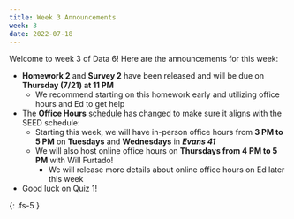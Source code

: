 ```yaml
---
title: Week 3 Announcements
week: 3
date: 2022-07-18
---
```


Welcome to week 3 of Data 6! Here are the announcements for this week:

* **Homework 2** and **Survey 2** have been released and will be due on **Thursday (7/21) at 11 PM**
    * We recommend starting on this homework early and utilizing office hours and Ed to get help
* The **Office Hours** [schedule](https://data6.org/su22/schedule/) has changed to make sure it aligns with the SEED schedule:
    * Starting this week, we will have in-person office hours from **3 PM to 5 PM** on **Tuesdays** and **Wednesdays** in **_Evans 41_**
    * We will also host online office hours on **Thursdays from 4 PM to 5 PM** with Will Furtado!
      * We will release more details about online office hours on Ed later this week
* Good luck on Quiz 1!


{: .fs-5 }
